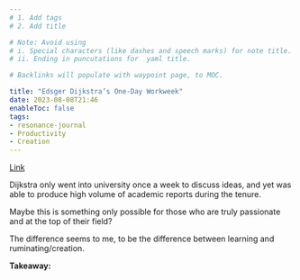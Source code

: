 ```yaml
---
# 1. Add tags
# 2. Add title

# Note: Avoid using 
# i. Special characters (like dashes and speech marks) for note title. 
# ii. Ending in puncutations for  yaml title.  

# Backlinks will populate with waypoint page, to MOC. 

title: "Edsger Dijkstra’s One-Day Workweek"
date: 2023-08-08T21:46
enableToc: false
tags:
- resonance-journal
- Productivity 
- Creation
---
```


[Link](https://calnewport.com/edsger-dijkstras-one-day-workweek/)

Dijkstra only went into university once a week to discuss ideas, and yet was able to produce high volume of academic reports during the tenure. 

Maybe this is something only possible for those who are truly passionate and at the top of their field?

The difference seems to me, to be the difference between learning and ruminating/creation. 


**Takeaway:** 
